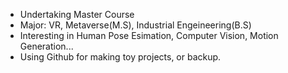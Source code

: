 - Undertaking Master Course
- Major: VR, Metaverse(M.S), Industrial Engeineering(B.S)
- Interesting in Human Pose Esimation, Computer Vision, Motion Generation...
- Using Github for making toy projects, or backup.


<!---
JuicyJeong/JuicyJeong is a ✨ special ✨ repository because its `README.md` (this file) appears on your GitHub profile.
You can click the Preview link to take a look at your changes.
--->



